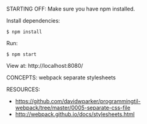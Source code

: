 STARTING OFF:
Make sure you have npm installed.

Install dependencies:
```
$ npm install
```

Run:
```
$ npm start
```

View at: http://localhost:8080/

CONCEPTS:
webpack separate stylesheets

RESOURCES:
* https://github.com/davidwparker/programmingtil-webpack/tree/master/0005-separate-css-file
* http://webpack.github.io/docs/stylesheets.html
